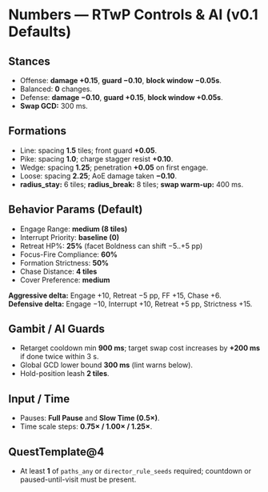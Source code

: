 # Numbers — RTwP Controls & AI (v0.1 Defaults)

## Stances
- Offense: **damage +0.15**, **guard −0.10**, **block window −0.05s**.
- Balanced: **0** changes.
- Defense: **damage −0.10**, **guard +0.15**, **block window +0.05s**.
- **Swap GCD:** 300 ms.

## Formations
- Line: spacing **1.5** tiles; front guard **+0.05**.
- Pike: spacing **1.0**; charge stagger resist **+0.10**.
- Wedge: spacing **1.25**; penetration **+0.05** on first engage.
- Loose: spacing **2.25**; AoE damage taken **−0.10**.
- **radius_stay:** 6 tiles; **radius_break:** 8 tiles; **swap warm-up:** 400 ms.

## Behavior Params (Default)
- Engage Range: **medium (8 tiles)**  
- Interrupt Priority: **baseline (0)**  
- Retreat HP%: **25%** (facet Boldness can shift −5..+5 pp)  
- Focus-Fire Compliance: **60%**  
- Formation Strictness: **50%**  
- Chase Distance: **4 tiles**  
- Cover Preference: **medium**

**Aggressive delta:** Engage +10, Retreat −5 pp, FF +15, Chase +6.  
**Defensive delta:** Engage −10, Interrupt +10, Retreat +5 pp, Strictness +15.

## Gambit / AI Guards
- Retarget cooldown min **900 ms**; target swap cost increases by **+200 ms** if done twice within 3 s.  
- Global GCD lower bound **300 ms** (lint warns below).  
- Hold-position leash **2 tiles**.

## Input / Time
- Pauses: **Full Pause** and **Slow Time (0.5×)**.  
- Time scale steps: **0.75× / 1.00× / 1.25×**.

## QuestTemplate@4
- At least **1** of `paths_any` or `director_rule_seeds` required; countdown or paused-until-visit must be present.
